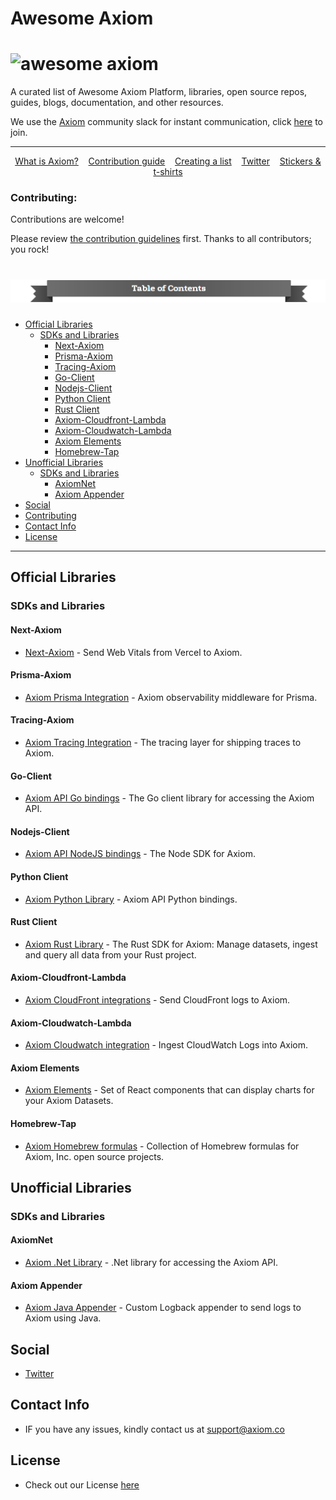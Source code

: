 # Awesome Axiom

# <img src="https://user-images.githubusercontent.com/24816990/191011807-77fe34f2-9233-42a4-b94b-091a940345fd.png" width="100" alt="awesome axiom">


A curated list of Awesome Axiom Platform, libraries, open source repos, guides, blogs, documentation, and other resources.

We use the [Axiom](https://axiomfm.slack.com/ssb/redirect) community slack for instant communication, click [here](https://www.axiom.co/support) to join.

---

<p align="center">
	<a href="https://www.axiom.co/docs/get-help/faq">What is Axiom?</a>&nbsp;&nbsp;&nbsp;
	<a href="contributing.md">Contribution guide</a>&nbsp;&nbsp;&nbsp;
	<a href="create-list.md">Creating a list</a>&nbsp;&nbsp;&nbsp;
	<a href="https://twitter.com/AxiomFM">Twitter</a>&nbsp;&nbsp;&nbsp;
	<a href="">Stickers & t-shirts</a>
</p>


### Contributing:

Contributions are welcome!

Please review [the contribution guidelines](https://github.com/axiomhq/awesome-axiom/blob/main/Contributing.md) first. Thanks to all contributors; you rock!

# <img src="https://raw.githubusercontent.com/Awesome-Windows/Awesome/master/media/chrome_2016-06-11_19-02-31.png" alt="table of contents">


<!-- - [Awesome Axiom](#awesome-axiom)
  - [Table of Contents](#table-of-contents) -->
  <!-- - [Axiom Platform](#axiom-platform)
    - [Axiom Cloud](#axiom-cloud)
    - [Axiom Desktop Demo](#axiom-desktop-demo)
    - [Axiom Self Host](#axiom-self-host)
    - [Self Host Lambda Queries](#self-host-lambda-queries)
  - [Axiom Website](axiom-website)
  - [Documentation](#documentation)
    - [Installation](#installation)
    - [Send Data](#send-data)
    - [Query Data](#query-data)
    - [Monitor](#monitor) -->


  - [Official Libraries](#official-libraries)
    - [SDKs and Libraries](#sdks-and-libraries)
      - [Next-Axiom](#next-axiom)
      - [Prisma-Axiom](#prisma-axiom)
      - [Tracing-Axiom](#tracing-axiom)
      - [Go-Client](#go-client)
      - [Nodejs-Client](#nodejs-client)
      - [Python Client](#python-client)
      - [Rust Client](#rust-client)
      - [Axiom-Cloudfront-Lambda](#axiom-cloudfront-lambda)
      - [Axiom-Cloudwatch-Lambda](#axiom-cloudwatch-lambda)
      - [Axiom Elements](#axiom-elements)
      - [Homebrew-Tap](#homebrew-tap)
  - [Unofficial Libraries](#unofficial-libraries)
    - [SDKs and Libraries](#sdks-and-libraries-1)
      - [AxiomNet](#axiomnet)
      - [Axiom Appender](#axiom-appender)
  - [Social](#social)
  - [Contributing](#contributing-1)
  - [Contact Info](#contact-info)
  - [License](#license)

  <!-- - [Axiom CLI](#axiom-cli)
  - [Integrations](#integrations)
  - [Open Source Repos](#open-source-repos)
  - [Guides, Books, Changelog, and Training](#guides-books-documentation-and-training) -->


---


## Official Libraries 

### SDKs and Libraries 

#### Next-Axiom 
- [Next-Axiom](https://github.com/axiomhq/next-axiom) - Send Web Vitals from Vercel to Axiom.


#### Prisma-Axiom 

- [Axiom Prisma Integration](https://github.com/axiomhq/prisma-axiom) - Axiom observability middleware for Prisma. 

#### Tracing-Axiom

- [Axiom Tracing Integration](https://github.com/axiomhq/tracing-axiom) - The tracing layer for shipping traces to Axiom.


#### Go-Client

- [Axiom API Go bindings](https://github.com/axiomhq/axiom-go) - The Go client library for accessing the Axiom API.

#### Nodejs-Client 

- [Axiom API NodeJS bindings](https://github.com/axiomhq/axiom-node) - The Node SDK for Axiom.


#### Python Client 

- [Axiom Python Library](https://github.com/axiomhq/axiom-py) - Axiom API Python bindings.

#### Rust Client 

- [Axiom Rust Library](https://github.com/axiomhq/axiom-rs) - The Rust SDK for Axiom: Manage datasets, ingest and query all data from your Rust project.

#### Axiom-Cloudfront-Lambda

- [Axiom CloudFront integrations](https://github.com/axiomhq/axiom-cloudfront-lambda) - Send CloudFront logs to Axiom.

#### Axiom-Cloudwatch-Lambda 

- [Axiom Cloudwatch integration](https://github.com/axiomhq/axiom-cloudwatch-lambda) - Ingest CloudWatch Logs into Axiom.

#### Axiom Elements

- [Axiom Elements](https://github.com/axiomhq/axiom-elements) - Set of React components that can display charts for your Axiom Datasets.

#### Homebrew-Tap 

- [Axiom Homebrew formulas](https://github.com/axiomhq/homebrew-tap) - Collection of Homebrew formulas for Axiom, Inc. open source projects.


## Unofficial Libraries 

### SDKs and Libraries 

#### AxiomNet

- [Axiom .Net Library](https://j-sauer.github.io/axiom-net/) - .Net library for accessing the Axiom API.


#### Axiom Appender

- [Axiom Java Appender](https://github.com/yHSJ/axiom-appender) - Custom Logback appender to send logs to Axiom using Java. 


## Social 
- [Twitter](https://twitter.com/AxiomFM)


## Contact Info

- IF you have any issues, kindly contact us at [support@axiom.co](mailto:support@axiom.co)

## License 

- Check out our License [here](https://github.com/axiomhq/awesome-axiom/blob/main/LICENSE)



